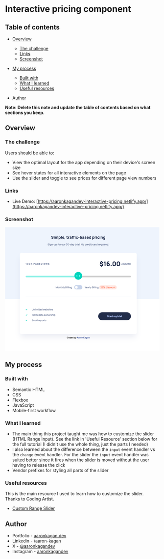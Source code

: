 # Interactive pricing component

## Table of contents

- [Overview](#overview)

  - [The challenge](#the-challenge)
  - [Links](#links)
  - [Screenshot](#screenshot)

- [My process](#my-process)
  - [Built with](#built-with)
  - [What I learned](#what-i-learned)
  - [Useful resources](#useful-resources)
- [Author](#author)

**Note: Delete this note and update the table of contents based on what sections you keep.**

## Overview

### The challenge

Users should be able to:

- View the optimal layout for the app depending on their device's screen size
- See hover states for all interactive elements on the page
- Use the slider and toggle to see prices for different page view numbers

### Links

- Live Demo: [https://aaronkagandev-interactive-pricing.netlify.app/](https://aaronkagandev-interactive-pricing.netlify.app/)

### Screenshot

![Interactive pricing component](pricing-component.png)

## My process

### Built with

- Semantic HTML
- CSS
- Flexbox
- JavaScript
- Mobile-first workflow

### What I learned

- The main thing this project taught me was how to customize the slider (HTML Range Input). See the link in 'Useful Resource' section below for the full tutorial (I didn't use the whole thing, just the parts I needed)
- I also learned about the difference between the `input` event handler vs the `change` event handler. For the slider the `input` event handler was suited better since it fires when the slider is moved without the user having to release the click
- Vendor prefixes for styling all parts of the slider

### Useful resources

This is the main resource I used to learn how to customize the slider. Thanks to Coding Artist.

- [Custom Range Slider](https://codingartistweb.com/2021/07/custom-range-slider-html-css-javascript/)

## Author

- Portfolio - [aaronkagan.dev](https://www.aaronkagan.dev)
- Linkedin - [/aaron-kagan](https://www.linkedin.com/in/aaron-kagan/)
- X - [@aaronkagandev](https://www.twitter.com/aaronkagandev)
- Instagram - [aaronkagandev](https://www.instagram.com/aaronkagandev/)
